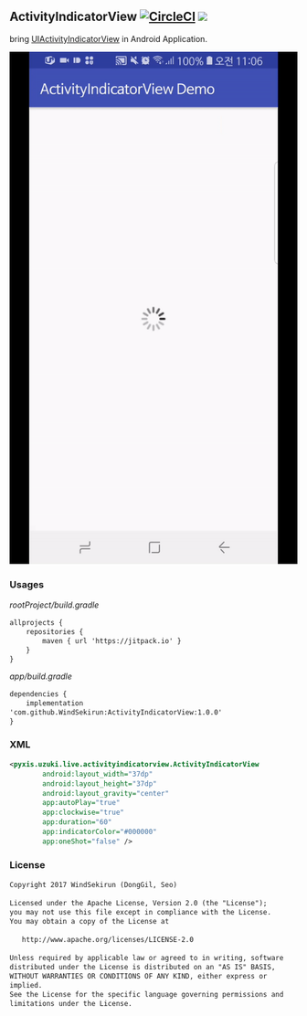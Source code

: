 ## ActivityIndicatorView [![CircleCI](https://circleci.com/gh/WindSekirun/ActivityIndicatorView.svg?style=svg)](https://circleci.com/gh/WindSekirun/ActivityIndicatorView) [![](https://jitpack.io/v/WindSekirun/ActivityIndicatorView.svg)](https://jitpack.io/#WindSekirun/ActivityIndicatorView)

bring [UIActivityIndicatorView](https://developer.apple.com/documentation/uikit/uiactivityindicatorview) in Android Application.

![](https://github.com/WindSekirun/ActivityIndicatorView/blob/master/art/image.gif)


### Usages
*rootProject/build.gradle*
```	
allprojects {
    repositories {
	    maven { url 'https://jitpack.io' }
    }
}
```

*app/build.gradle*
```
dependencies {
    implementation 'com.github.WindSekirun:ActivityIndicatorView:1.0.0'
}
```

### XML
```XML
<pyxis.uzuki.live.activityindicatorview.ActivityIndicatorView
        android:layout_width="37dp"
        android:layout_height="37dp"
        android:layout_gravity="center"
        app:autoPlay="true"
        app:clockwise="true"
        app:duration="60"
        app:indicatorColor="#000000"
        app:oneShot="false" />
```

### License 
```
Copyright 2017 WindSekirun (DongGil, Seo)

Licensed under the Apache License, Version 2.0 (the "License");
you may not use this file except in compliance with the License.
You may obtain a copy of the License at

   http://www.apache.org/licenses/LICENSE-2.0

Unless required by applicable law or agreed to in writing, software
distributed under the License is distributed on an "AS IS" BASIS,
WITHOUT WARRANTIES OR CONDITIONS OF ANY KIND, either express or implied.
See the License for the specific language governing permissions and
limitations under the License.
```
